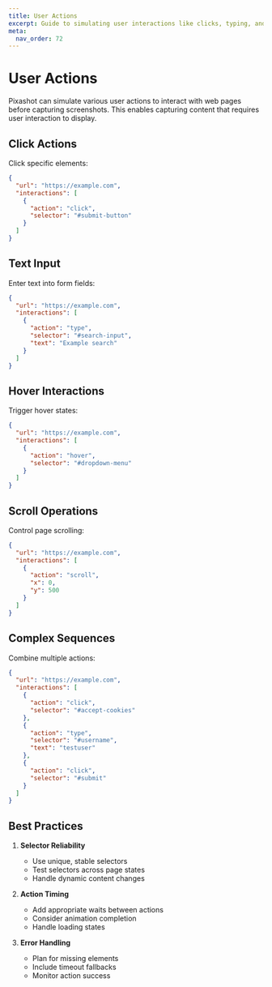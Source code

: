 ```yaml
---
title: User Actions
excerpt: Guide to simulating user interactions like clicks, typing, and scrolling with Pixashot.
meta:
  nav_order: 72
---
```


# User Actions

Pixashot can simulate various user actions to interact with web pages before capturing screenshots. This enables capturing content that requires user interaction to display.

## Click Actions

Click specific elements:

```json
{
  "url": "https://example.com",
  "interactions": [
    {
      "action": "click",
      "selector": "#submit-button"
    }
  ]
}
```

## Text Input

Enter text into form fields:

```json
{
  "url": "https://example.com",
  "interactions": [
    {
      "action": "type",
      "selector": "#search-input",
      "text": "Example search"
    }
  ]
}
```

## Hover Interactions

Trigger hover states:

```json
{
  "url": "https://example.com",
  "interactions": [
    {
      "action": "hover",
      "selector": "#dropdown-menu"
    }
  ]
}
```

## Scroll Operations

Control page scrolling:

```json
{
  "url": "https://example.com",
  "interactions": [
    {
      "action": "scroll",
      "x": 0,
      "y": 500
    }
  ]
}
```

## Complex Sequences

Combine multiple actions:

```json
{
  "url": "https://example.com",
  "interactions": [
    {
      "action": "click",
      "selector": "#accept-cookies"
    },
    {
      "action": "type",
      "selector": "#username",
      "text": "testuser"
    },
    {
      "action": "click",
      "selector": "#submit"
    }
  ]
}
```

## Best Practices

1. **Selector Reliability**
    - Use unique, stable selectors
    - Test selectors across page states
    - Handle dynamic content changes

2. **Action Timing**
    - Add appropriate waits between actions
    - Consider animation completion
    - Handle loading states

3. **Error Handling**
    - Plan for missing elements
    - Include timeout fallbacks
    - Monitor action success